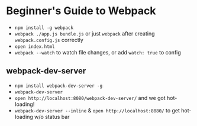 # Beginner's Guide to Webpack

- `npm install -g webpack`
- `webpack ./app.js bundle.js` or just `webpack` after creating `webpack.config.js` correctly
- `open index.html`
- `webpack --watch` to watch file changes, or add `watch: true` to config

## webpack-dev-server
- `npm install webpack-dev-server -g`
- `webpack-dev-server`
- `open http://localhost:8080/webpack-dev-server/` and we got hot-loading!
- `webpack-dev-server --inline` & `open http://localhost:8080/` to get hot-loading w/o status bar
